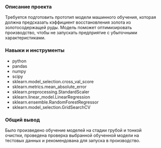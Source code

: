 ### Описание проекта
Требуется подготовить прототип модели машинного обучения, которая должна предсказать кэффициент восстановления золота из золотосодержащей руды. Модель поможет оптимизировать производство, чтобы не запускать предприятие с убыточными характеристиками.
### Навыки и инструменты
- python
- pandas
- numpy
- scipy
- sklearn.model_selection.cross_val_score
- sklearn.metrics.mean_absolute_error
- sklearn.preprocessing.StandardScaler
- sklearn.linear_model.LinearRegression
- sklearn.ensemble.RandomForestRegressor
- sklearn.model_selection.GridSearchCV
### Общий вывод
Было произведено обучение моделей на стадии грубой и тонкой очистки, проведена проверка выбранной обученной модели на тестовых данных и рекомендована для запуска в производство.
